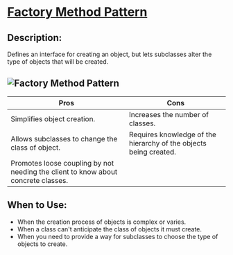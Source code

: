 # [**Factory Method Pattern**](https://refactoring.guru/design-patterns/factory-method)

## **Description:**
Defines an interface for creating an object, but lets subclasses alter the type of objects that will be created.

## ![Factory Method Pattern](https://refactoring.guru/images/patterns/content/factory-method/factory-method-en.png?id=cfa26f33dc8473e803fadae0d262100a)

| **Pros**                           | **Cons**                                  |
|-------------------------------------|-------------------------------------------|
| Simplifies object creation.        | Increases the number of classes.         |
| Allows subclasses to change the class of object. | Requires knowledge of the hierarchy of the objects being created. |
| Promotes loose coupling by not needing the client to know about concrete classes. |                                           |

## **When to Use:**
- When the creation process of objects is complex or varies.
- When a class can't anticipate the class of objects it must create.
- When you need to provide a way for subclasses to choose the type of objects to create.
